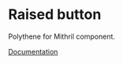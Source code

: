 # Raised button

Polythene for Mithril component.

[Documentation](https://github.com/ArthurClemens/polythene/tree/master/docs/components/mithril/raised-button.md)
